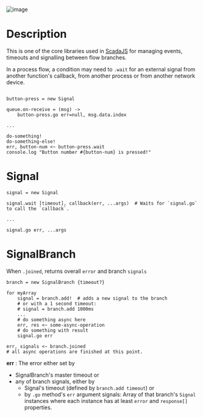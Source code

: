 ![image](https://user-images.githubusercontent.com/6639874/42417478-edd65554-8293-11e8-894d-d1995ac247b2.png)


# Description

This is one of the core libraries used in [ScadaJS](https://github.com/aktos-io/scada.js) for managing events, timeouts and signalling between flow branches.

In a process flow, a condition may need to `.wait` for an external signal from another
function's callback, from another process or from another network device.

```ls

button-press = new Signal

queue.on-receive = (msg) ->
    button-press.go err=null, msg.data.index

...

do-something!
do-something-else!
err, button-num <~ button-press.wait
console.log "Button number #{button-num} is pressed!"

```    

# Signal

```ls
signal = new Signal

signal.wait [timeout], callback(err, ...args)  # Waits for `signal.go` to call the `callback`.

...

signal.go err, ...args
```

# SignalBranch

When `.joined`, returns overall `error` and branch `signals`

```ls
branch = new SignalBranch {timeout?}

for myArray
    signal = branch.add!  # adds a new signal to the branch
    # or with a 1 second timeout: 
    # signal = branch.add 1000ms
    ...
    # do something async here 
    err, res <~ some-async-operation 
    # do something with result
    signal.go err 

err, signals <~ branch.joined
# all async operations are finished at this point.
```
**err** : The error either set by 
* SignalBranch's master timeout or 
* any of branch signals, either by
  * Signal's timeout (defined by `branch.add timeout`) or 
  * by `.go` method's `err` argument
signals: Array of that branch's `Signal` instances where each instance has at least `error` and `response[]` properties.
